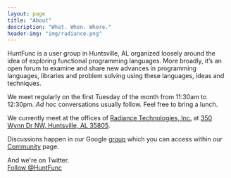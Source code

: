 ```yaml
---
layout: page
title: "About"
description: "What. When. Where."
header-img: "img/radiance.png"
---
```


HuntFunc is a user group in Huntsville, AL organized loosely around the idea of exploring functional programming languages.
More broadly, it’s an open forum to examine and share new advances in programming languages, libraries and problem solving using these languages, ideas and techniques.

We meet regularly on the first Tuesday of the month from 11:30am to 12:30pm. _Ad hoc_ conversations usually follow. Feel free to bring a lunch.

We currently meet at the offices of [Radiance Technologies, Inc.](https://www.radiancetech.com) at [350 Wynn Dr NW, Huntsville, AL 35805](https://goo.gl/maps/oqmKdhwBBCq).

Discussions happen in our Google [group](https://groups.google.com/d/forum/huntfunc) which you can access within our [Community](/community) page.

And we're on Twitter.<br>
<a href="https://twitter.com/HuntFunc" class="twitter-follow-button" data-show-count="false" data-size="large">Follow @HuntFunc</a> <script>!function(d,s,id){var js,fjs=d.getElementsByTagName(s)[0],p=/^http:/.test(d.location)?'http':'https';if(!d.getElementById(id)){js=d.createElement(s);js.id=id;js.src=p+'://platform.twitter.com/widgets.js';fjs.parentNode.insertBefore(js,fjs);}}(document, 'script', 'twitter-wjs');</script>
